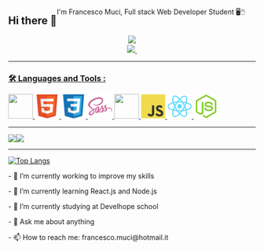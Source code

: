  <div id="info" style="display: flex" >
  <h2>Hi there 👋</h2>
     <p> I'm Francesco Muci, Full stack Web Developer Student 🖥️🖱️</p>
 </div>
 <div align="center">
  <img src="https://media.giphy.com/media/26tn33aiTi1jkl6H6/giphy.gif" width="200" />
 </div>

<div id="account-linkedin" align="center">
    <a href="https://www.linkedin.com/in/francesco-muci-97a38222a/">
  <img src="https://img.shields.io/badge/LinkedIn-blue?logo=linkedin&logoColor=white&style=for-the-badge" width="100"/>
    <img src="https://komarev.com/ghpvc/?username=MuciFrancesco&style=flat-square&color=blue" alt=""/>
 </div>
 
---
 
 ### :hammer_and_wrench: Languages and Tools :
  <div>
    <img src="https://cdn.jsdelivr.net/gh/devicons/devicon/icons/git/git-plain.svg" width="50" height="50"/>
    <img src="https://github.com/devicons/devicon/blob/master/icons/html5/html5-original.svg" width="50" height="50">
    <img src="https://github.com/devicons/devicon/blob/master/icons/css3/css3-original.svg" width="50" height="50">
    <img src="https://github.com/devicons/devicon/blob/master/icons/sass/sass-original.svg" width="50" height="50">
    <img src="https://cdn.jsdelivr.net/gh/devicons/devicon/icons/tailwindcss/tailwindcss-plain.svg" width="50" height="50" />
    <img src="https://github.com/devicons/devicon/blob/master/icons/javascript/javascript-original.svg" width="50" height="50">
    <img src="https://github.com/devicons/devicon/blob/master/icons/react/react-original.svg" width="50" height="50">
    <img src="https://github.com/devicons/devicon/blob/master/icons/nodejs/nodejs-original.svg" width="50" height="50">
  </div>
  
 
---

<div style="display: flex">
 <img src="http://github-readme-streak-stats.herokuapp.com?user=MuciFrancesco&theme=monokai&date_format=j%20M%5B%20Y%5D&ring=DD5819&fire=DD2727&currStreakNum=DDD21D&stroke=DD2727&sideLabels=DD6430&sideNums=DDD734&currStreakLabel=DD0404"></img>
 <img src="https://github-readme-stats.vercel.app/api?username=MuciFrancesco&show_icons=true&theme=monokai"></img>
 </div>
 
---
 
[![Top Langs](https://github-readme-stats.vercel.app/api/top-langs/?username=MuciFrancesco&layout=compact)](https://github.com/MuciFrancesco/MuciFrancesco)


  

  <p>- 🔭 I’m currently working to improve my skills</p>
  <p>- 🌱 I’m currently learning React.js and Node.js</p>
  <p>- 👯 I’m currently studying at Develhope school</p>
  <p>- 💬 Ask me about anything</p>
  <p>- 📫 How to reach me: francesco.muci@hotmail.it</p>
  
  
  
  
  

